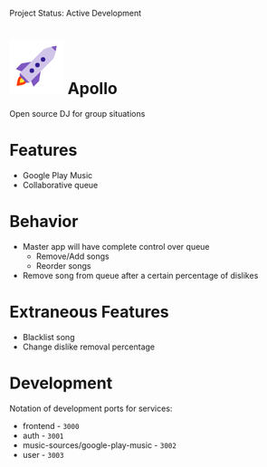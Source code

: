 Project Status: Active Development
# ![Apollo logo](app/frontend/html/media/apollo-logo.png) Apollo
Open source DJ for group situations

# Features
- Google Play Music
- Collaborative queue

# Behavior
- Master app will have complete control over queue
    - Remove/Add songs
    - Reorder songs
- Remove song from queue after a certain percentage of dislikes

# Extraneous Features
- Blacklist song
- Change dislike removal percentage

# Development
Notation of development ports for services:
- frontend - `3000`
- auth - `3001`
- music-sources/google-play-music - `3002`
- user - `3003`
